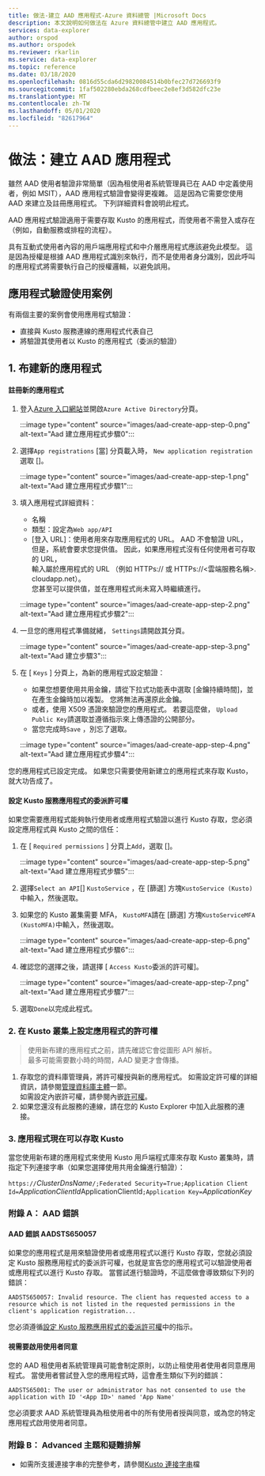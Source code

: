 ```yaml
---
title: 做法-建立 AAD 應用程式-Azure 資料總管 |Microsoft Docs
description: 本文說明如何做法在 Azure 資料總管中建立 AAD 應用程式。
services: data-explorer
author: orspod
ms.author: orspodek
ms.reviewer: rkarlin
ms.service: data-explorer
ms.topic: reference
ms.date: 03/18/2020
ms.openlocfilehash: 0816d55cda6d29820084514b0bfec27d726693f9
ms.sourcegitcommit: 1faf502280ebda268cdfbeec2e8ef3d582dfc23e
ms.translationtype: MT
ms.contentlocale: zh-TW
ms.lasthandoff: 05/01/2020
ms.locfileid: "82617964"
---
```

# <a name="howto-creating-an-aad-application"></a>做法：建立 AAD 應用程式

雖然 AAD 使用者驗證非常簡單（因為租使用者系統管理員已在 AAD 中定義使用者，例如 MSIT），AAD 應用程式驗證會變得更複雜。 這是因為它需要您使用 AAD 來建立及註冊應用程式。 下列詳細資料會說明此程式。

AAD 應用程式驗證適用于需要存取 Kusto 的應用程式，而使用者不需登入或存在（例如，自動服務或排程的流程）。

具有互動式使用者內容的用戶端應用程式和中介層應用程式應該避免此模型。 這是因為授權是根據 AAD 應用程式識別來執行，而不是使用者身分識別，因此呼叫的應用程式將需要執行自己的授權邏輯，以避免誤用。

## <a name="application-authentication-use-cases"></a>應用程式驗證使用案例

有兩個主要的案例會使用應用程式驗證：
* 直接與 Kusto 服務連線的應用程式代表自己
* 將驗證其使用者以 Kusto 的應用程式（委派的驗證）

## <a name="1-provisioning-a-new-application"></a>1. 布建新的應用程式

#### <a name="register-the-new-application"></a>註冊新的應用程式

1. 登入[Azure 入口網站](https://portal.azure.com)並開啟`Azure Active Directory`分頁。

    :::image type="content" source="images/aad-create-app-step-0.png" alt-text="Aad 建立應用程式步驟0":::

1. 選擇`App registrations` [當] 分頁載入時， `New application registration`選取 []。

    :::image type="content" source="images/aad-create-app-step-1.png" alt-text="Aad 建立應用程式步驟1":::

1. 填入應用程式詳細資料：
    * 名稱
    * 類型：設定為`Web app/API`
    * [登入 URL]：使用者用來存取應用程式的 URL。 AAD 不會驗證 URL，<br>
        但是，系統會要求您提供值。 因此，如果應用程式沒有任何使用者可存取的 URL，<br>
        輸入屬於應用程式的 URL （例如 HTTPs://<APP-CNAME> 或 HTTPs://<雲端服務名稱>. cloudapp.net）。<br>
        您甚至可以提供值，並在應用程式尚未寫入時繼續進行。

    
    :::image type="content" source="images/aad-create-app-step-2.png" alt-text="Aad 建立應用程式步驟2":::

1. 一旦您的應用程式準備就緒， `Settings`請開啟其分頁。

    :::image type="content" source="images/aad-create-app-step-3.png" alt-text="Aad 建立步驟3":::

1. 在 [ `Keys` ] 分頁上，為新的應用程式設定驗證：
    * 如果您想要使用共用金鑰，請從下拉式功能表中選取 [金鑰持續時間]，並在產生金鑰時加以複製。
        您將無法再還原此金鑰。
    * 或者，使用 X509 憑證來驗證您的應用程式。
        若要這麼做， `Upload Public Key`請選取並遵循指示來上傳憑證的公開部分。
    * 當您完成時`Save` ，別忘了選取。

    :::image type="content" source="images/aad-create-app-step-4.png" alt-text="Aad 建立應用程式步驟4":::

您的應用程式已設定完成。 如果您只需要使用新建立的應用程式來存取 Kusto，就大功告成了。

#### <a name="set-up-delegated-permissions-for-kusto-service-application"></a>設定 Kusto 服務應用程式的委派許可權

如果您需要應用程式能夠執行使用者或應用程式驗證以進行 Kusto 存取，您必須設定應用程式與 Kusto 之間的信任：

1. 在 [ `Required permissions` ] 分頁上`Add`，選取 []。

    :::image type="content" source="images/aad-create-app-step-5.png" alt-text="Aad 建立應用程式步驟5":::
   
1. 選擇`Select an API`[] `KustoService` ，在 [篩選] 方塊`KustoService (Kusto)`中輸入，然後選取。
1. 如果您的 Kusto 叢集需要 MFA， `KustoMFA`請在 [篩選] 方塊`KustoServiceMFA (KustoMFA)`中輸入，然後選取。

    :::image type="content" source="images/aad-create-app-step-6.png" alt-text="Aad 建立應用程式步驟6":::

1. 確認您的選擇之後，請選擇 [ `Access Kusto`委派的許可權]。

   :::image type="content" source="images/aad-create-app-step-7.png" alt-text="Aad 建立應用程式步驟7":::

1. 選取`Done`以完成此程式。


### <a name="2-set-permissions-to-the-application-on-kusto-cluster"></a>2. 在 Kusto 叢集上設定應用程式的許可權

> 使用新布建的應用程式之前，請先確認它會從圖形 API 解析。<br>
    最多可能需要數小時的時間，AAD 變更才會傳播。

1. 存取您的資料庫管理員，將許可權授與新的應用程式。
如需設定許可權的詳細資訊，請參閱[管理資料庫主體](../security-roles.md)一節。<br>
如需設定內嵌許可權，請參閱內嵌[許可權](../../api/netfx/kusto-ingest-client-permissions.md)。
1. 如果您還沒有此服務的連線，請在您的 Kusto Explorer 中加入此服務的連接。

### <a name="3-application-can-now-access-kusto"></a>3. 應用程式現在可以存取 Kusto

當您使用新布建的應用程式來使用 Kusto 用戶端程式庫來存取 Kusto 叢集時，請指定下列連接字串（如果您選擇使用共用金鑰進行驗證）：

`https://`*ClusterDnsName*`/;Federated Security=True;Application Client Id=`*ApplicationClientId*ApplicationClientId`;Application Key=`*ApplicationKey*


### <a name="appendix-a-aad-errors"></a>附錄 A： AAD 錯誤

#### <a name="aad-error-aadsts650057"></a>AAD 錯誤 AADSTS650057

如果您的應用程式是用來驗證使用者或應用程式以進行 Kusto 存取，您就必須設定 Kusto 服務應用程式的委派許可權，也就是宣告您的應用程式可以驗證使用者或應用程式以進行 Kusto 存取。
當嘗試進行驗證時，不這麼做會導致類似下列的錯誤：

`AADSTS650057: Invalid resource. The client has requested access to a resource which is not listed in the requested permissions in the client's application registration...`

您必須遵循[設定 Kusto 服務應用程式的委派許可權](#set-up-delegated-permissions-for-kusto-service-application)中的指示。

#### <a name="enable-user-consent-if-needed"></a>視需要啟用使用者同意

您的 AAD 租使用者系統管理員可能會制定原則，以防止租使用者使用者同意應用程式。 當使用者嘗試登入您的應用程式時，這會產生類似下列的錯誤：

`AADSTS65001: The user or administrator has not consented to use the application with ID '<App ID>' named 'App Name'`

您必須要求 AAD 系統管理員為租使用者中的所有使用者授與同意，或為您的特定應用程式啟用使用者同意。

### <a name="appendix-b-advanced-topics-and-troubleshooting"></a>附錄 B： Advanced 主題和疑難排解

* 如需所支援連接字串的完整參考，請參閱[Kusto 連接字串](../../api/connection-strings/kusto.md)檔
